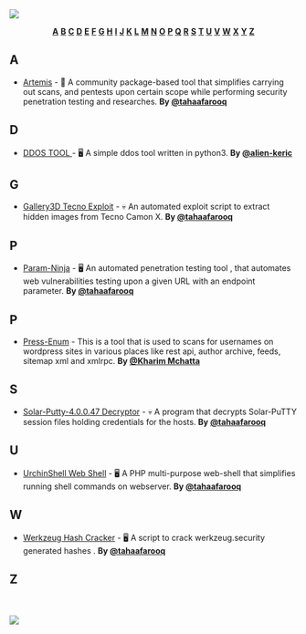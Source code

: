 <link rel="stylesheet" type="text/css" href="./css/style.css">

<img src="https://i.imgur.com/gpDtpvq.jpeg" class="banner">

<br>

<!-- Description here -->

<p align="center" class="nav-menu">
  <a href="#A"><strong>A</strong></a>
  <a href="#B"><strong>B</strong></a>
  <a href="#C"><strong>C</strong></a>
  <a href="#D"><strong>D</strong></a>
  <a href="#E"><strong>E</strong></a>
  <a href="#F"><strong>F</strong></a>
  <a href="#G"><strong>G</strong></a>
  <a href="#H"><strong>H</strong></a>
  <a href="#I"><strong>I</strong></a>
  <a href="#J"><strong>J</strong></a>
  <a href="#K"><strong>K</strong></a>
  <a href="#L"><strong>L</strong></a>
  <a href="#M"><strong>M</strong></a>
  <a href="#N"><strong>N</strong></a>
  <a href="#O"><strong>O</strong></a>
  <a href="#P"><strong>P</strong></a>
  <a href="#Q"><strong>Q</strong></a>
  <a href="#R"><strong>R</strong></a>
  <a href="#S"><strong>S</strong></a>
  <a href="#T"><strong>T</strong></a>
  <a href="#U"><strong>U</strong></a>
  <a href="#V"><strong>V</strong></a>
  <a href="#W"><strong>W</strong></a>
  <a href="#X"><strong>X</strong></a>
  <a href="#Y"><strong>Y</strong></a>
  <a href="#Z"><strong>Z</strong></a>
</p>

## <a name="A"> </a>A
- [Artemis](https://github.com/tahaafarooq/Artemis) - 🐍 A community package-based tool that simplifies carrying out scans, and pentests upon certain scope while performing security penetration testing and researches. **By [@tahaafarooq](https://github.com/tahaafarooq)**
<!-- - [Repo name](https://github.com/repo) - "Emoji" "Description" **By [@handle](https://github.com/handle)** -->

## <a name="D"> </a>D
- [DDOS TOOL ]([https://github.com/urchinsec/urchinshel]) - 🖥️ A simple ddos tool written in python3. **By [@alien-keric](https://github.com/alien-keric)**

## <a name="G"> </a>G
- [Gallery3D Tecno Exploit](https://github.com/tahaafarooq/gallery3d-tecno-exploit) - 💀 An automated exploit script to extract hidden images from Tecno Camon X. **By [@tahaafarooq](https://github.com/tahaafarooq)** 

## <a name="P"> </a>P
- [Param-Ninja](https://github.com/urchinsec/param-ninja) - 🖥️ An automated penetration testing tool , that automates web vulnerabilities testing upon a given URL with an endpoint parameter. **By [@tahaafarooq](https://github.com/tahaafarooq)**

## <a name="P"> </a>P
- [Press-Enum](https://github.com/KharimMchatta/press-enum) - This is a tool that is used to scans for usernames on wordpress sites in various places like rest api, author archive, feeds, sitemap xml and xmlrpc. **By [@Kharim Mchatta](https://github.com/KharimMchatta)**
<!-- - [Repo name](https://github.com/repo) - "Emoji" "Description" **By [@handle](https://github.com/handle)** -->

## <a name="S"> </a>S
- [Solar-Putty-4.0.0.47 Decryptor](https://github.com/tahaafarooq/Solar-Putty-4.0.0.47-decryptor) - 💀 A program that decrypts Solar-PuTTY session files holding credentials for the hosts. **By [@tahaafarooq](https://github.com/tahaafarooq)**

## <a name="U"> </a>U
- [UrchinShell Web Shell](https://github.com/urchinsec/urchinshell) - 🖥️ A PHP multi-purpose web-shell that simplifies running shell commands on webserver. **By [@tahaafarooq](https://github.com/urchinsec)**

## <a name="W"> </a>W
- [Werkzeug Hash Cracker](https://github.com/tahaafarooq/werkzeug-hash-cracker) - 🖥️ A script to crack werkzeug.security generated hashes . **By [@tahaafarooq](https://github.com/tahaafarooq)**

## <a name="Z"> </a>Z

<!-- - [Repo name](https://github.com/repo) - "Emoji" "Description" **By [@handle](https://github.com/handle)** -->

<br>
<br>

<img src="https://i.imgur.com/Sc92VRC.jpeg" class="banner">

